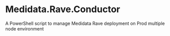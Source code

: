 # Medidata.Rave.Conductor
A PowerShell script to manage Medidata Rave deployment on Prod multiple node environment
